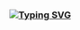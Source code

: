 ### [![Typing SVG](https://readme-typing-svg.demolab.com?font=Fira+Code&duration=6000&pause=1000&color=878DF7&vCenter=true&random=false&width=460&height=100&lines=The+Magic+Is+Real+And+I'm+The+Magician)](https://git.io/typing-svg)

<!--
**foxide123/foxide123** is a ✨ _special_ ✨ repository because its `README.md` (this file) appears on your GitHub profile.

Here are some ideas to get you started:

- 🔭 I’m currently working on ...
- 🌱 I’m currently learning ...
- 👯 I’m looking to collaborate on ...
- 🤔 I’m looking for help with ...
- 💬 Ask me about ...
- 📫 How to reach me: ...
- 😄 Pronouns: ...
- ⚡ Fun fact: ...
-->
